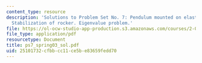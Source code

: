 ```yaml
---
content_type: resource
description: 'Solutions to Problem Set No. 7: Pendulum mounted on elastic support.
  Stabilization of rocker. Eigenvalue problem.'
file: https://ol-ocw-studio-app-production.s3.amazonaws.com/courses/2-004-modeling-dynamics-and-control-ii-spring-2003/25101732cfbbcc11ce5be83659fedd70_ps7_spring03_sol.pdf
file_type: application/pdf
resourcetype: Document
title: ps7_spring03_sol.pdf
uid: 25101732-cfbb-cc11-ce5b-e83659fedd70
---
```


